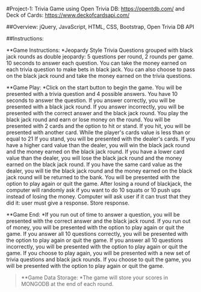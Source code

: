 #Project-1: Trivia Game using Open Trivia DB: https://opentdb.com/ and Deck of Cards: https://www.deckofcardsapi.com/

##Overview: jQuery, JavaScript, HTML, CSS, Bootstrap, Open Trivia DB API

##Instructions:

\**Game Instructions:
*Jeopardy Style Trivia Questions grouped with black jack rounds as double jeopardy: 5 questions per round, 2 rounds per game. 10 seconds to answer each question. You can take the money earned on each trivia question to make bets in black jack. You can also choose to pass on the black jack round and take the money earned on the trivia questions.

\**Game Play:
*Click on the start button to begin the game. You will be presented with a trivia question and 4 possible answers. You have 10 seconds to answer the question. If you answer correctly, you will be presented with a black jack round. If you answer incorrectly, you will be presented with the correct answer and the black jack round. You play the black jack round and earn or lose money on the round. You will be presented with 2 cards and the option to hit or stand. If you hit, you will be presented with another card. While the player's cards value is less than or equal to 21 If you stand, you will be presented with the dealer's cards. If you have a higher card value than the dealer, you will win the black jack round and the money earned on the black jack round. If you have a lower card value than the dealer, you will lose the black jack round and the money earned on the black jack round. If you have the same card value as the dealer, you will tie the black jack round and the money earned on the black jack round will be returned to the bank. You will be presented with the option to play again or quit the game. After losing a round of blackjack, the computer will randomly ask if you want to do 10 squats or 10 push ups instead of losing the money. Computer will ask user if it can trust that they did it: user must give a response. Store response.

\**Game End:
*If you run out of time to answer a question, you will be presented with the correct answer and the black jack round. If you run out of money, you will be presented with the option to play again or quit the game. If you answer all 10 questions correctly, you will be presented with the option to play again or quit the game. If you answer all 10 questions incorrectly, you will be presented with the option to play again or quit the game. If you choose to play again, you will be presented with a new set of trivia questions and black jack rounds. If you choose to quit the game, you will be presented with the option to play again or quit the game.

> \**Game Data Storage:
> *The game will store your scores in MONGODB at the end of each round.
